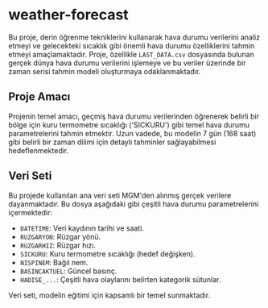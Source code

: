 # weather-forecast

Bu proje, derin öğrenme tekniklerini kullanarak hava durumu verilerini analiz etmeyi ve gelecekteki sıcaklık gibi önemli hava durumu özelliklerini tahmin etmeyi amaçlamaktadır. Proje, özellikle `LAST_DATA.csv` dosyasında bulunan gerçek dünya hava durumu verilerini işlemeye ve bu veriler üzerinde bir zaman serisi tahmin modeli oluşturmaya odaklanmaktadır.

## Proje Amacı

Projenin temel amacı, geçmiş hava durumu verilerinden öğrenerek belirli bir bölge için kuru termometre sıcaklığı ('SICKURU') gibi temel hava durumu parametrelerini tahmin etmektir. Uzun vadede, bu modelin 7 gün (168 saat) gibi belirli bir zaman dilimi için detaylı tahminler sağlayabilmesi hedeflenmektedir.

## Veri Seti

Bu projede kullanılan ana veri seti MGM'den alınmış gerçek verilere dayanmaktadır. Bu dosya aşağıdaki gibi çeşitli hava durumu parametrelerini içermektedir:
* `DATETIME`: Veri kaydının tarihi ve saati.
* `RUZGARYON`: Rüzgar yönü.
* `RUZGARHIZ`: Rüzgar hızı.
* `SICKURU`: Kuru termometre sıcaklığı (hedef değişken).
* `NISPINEM`: Bağıl nem.
* `BASINCAKTUEL`: Güncel basınç.
* `HADISE_...`: Çeşitli hava olaylarını belirten kategorik sütunlar.

Veri seti, modelin eğitimi için kapsamlı bir temel sunmaktadır.
